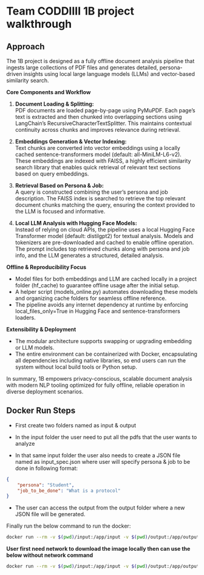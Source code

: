 
# Team CODDIIII 1B project walkthrough

## Approach

The 1B project is designed as a fully offline document analysis pipeline that ingests large collections of PDF files and generates detailed, persona-driven insights using local large language models (LLMs) and vector-based similarity search. 

**Core Components and Workflow**

1. **Document Loading & Splitting:**  
PDF documents are loaded page-by-page using PyMuPDF. Each page’s text is extracted and then chunked into overlapping sections using LangChain’s RecursiveCharacterTextSplitter. This maintains contextual continuity across chunks and improves relevance during retrieval.

2. **Embeddings Generation & Vector Indexing:**  
Text chunks are converted into vector embeddings using a locally cached sentence-transformers model (default: all-MiniLM-L6-v2). These embeddings are indexed with FAISS, a highly efficient similarity search library that enables quick retrieval of relevant text sections based on query embeddings.

3. **Retrieval Based on Persona & Job:**  
A query is constructed combining the user’s persona and job description. The FAISS index is searched to retrieve the top relevant document chunks matching the query, ensuring the context provided to the LLM is focused and informative.

4. **Local LLM Analysis with Hugging Face Models:**  
Instead of relying on cloud APIs, the pipeline uses a local Hugging Face Transformer model (default: distilgpt2) for textual analysis. Models and tokenizers are pre-downloaded and cached to enable offline operation. The prompt includes top retrieved chunks along with persona and job info, and the LLM generates a structured, detailed analysis.

**Offline & Reproducibility Focus**

- Model files for both embeddings and LLM are cached locally in a project folder (hf_cache) to guarantee offline usage after the initial setup.
- A helper script (models_online.py) automates downloading these models and organizing cache folders for seamless offline reference.
- The pipeline avoids any internet dependency at runtime by enforcing local_files_only=True in Hugging Face and sentence-transformers loaders.

**Extensibility & Deployment**

- The modular architecture supports swapping or upgrading embedding or LLM models.
- The entire environment can be containerized with Docker, encapsulating all dependencies including native libraries, so end users can run the system without local build tools or Python setup.

In summary, 1B empowers privacy-conscious, scalable document analysis with modern NLP tooling optimized for fully offline, reliable operation in diverse deployment scenarios.




## Docker Run Steps

- First create two folders named as input & output 

- In the input folder the user need to put all the pdfs that the user wants to analyze

- In that same input folder the user also needs to create a JSON file named as input_spec.json where user will specify persona & job to be done in following format:

```json
{
    "persona": "Student",
    "job_to_be_done": "What is a protocol"
}

```

- The user can access the output from the output folder where a new JSON file will be generated.

Finally run the below command to run the docker:

```bash
docker run --rm -v $(pwd)/input:/app/input -v $(pwd)/output:/app/output chiranjeet12/adobe_round1b:somerandomidentifier
```

**User first need network to  download the image locally then can use the below without network command**

```bash
docker run --rm -v $(pwd)/input:/app/input -v $(pwd)/output:/app/output chiranjeet12/  -network none adobe_round1b:somerandomidentifier
```
